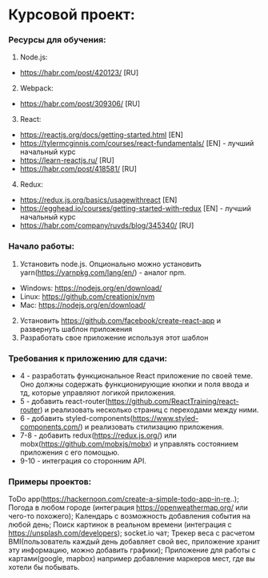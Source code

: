 # Курсовой проект:

### Ресурсы для обучения:

1. Node.js:
* https://habr.com/post/420123/ [RU] 
2. Webpack: 
* https://habr.com/post/309306/ [RU] 
3. React:
* https://reactjs.org/docs/getting-started.html [EN] 
* https://tylermcginnis.com/courses/react-fundamentals/ [EN] - лучший начальный курс 
* https://learn-reactjs.ru/ [RU] 
* https://habr.com/post/418581/ [RU] 
4. Redux:
* https://redux.js.org/basics/usagewithreact [EN] 
* https://egghead.io/courses/getting-started-with-redux [EN] - лучший начальный курс 
* https://habr.com/company/ruvds/blog/345340/ [RU] 

### Начало работы:

1. Установить node.js.
Опционально можно установить yarn(https://yarnpkg.com/lang/en/) - аналог npm.
* Windows: https://nodejs.org/en/download/ 
* Linux: https://github.com/creationix/nvm 
* Mac: https://nodejs.org/en/download/ 

2. Установить https://github.com/facebook/create-react-app и развернуть шаблон приложения 
3. Разработать свое приложение используя этот шаблон 

### Требования к приложению для сдачи:
* 4 - разработать функциональное React приложение по своей теме. Оно должны содержать функционирующие кнопки и поля ввода и тд, которые управляют логикой приложения. 
* 5 - добавить react-router(https://github.com/ReactTraining/react-router) и реализовать несколько страниц с переходами между ними. 
* 6 - добавить styled-components(https://www.styled-components.com/) и реализовать стилизацию приложения.
* 7-8 - добавить redux(https://redux.js.org/) или mobx(https://github.com/mobxjs/mobx) и управлять состоянием приложения с его помощью.
* 9-10 - интеграция со сторонним API.

### Примеры проектов: 
ToDo app(https://hackernoon.com/create-a-simple-todo-app-in-re..);
Погода в любом городе (интеграция https://openweathermap.org/ или чего-то похожего);
Календарь с возможность добавления события на любой день;
Поиск картинок в реальном времени (интеграция с https://unsplash.com/developers);
socket.io чат;
Трекер веса с расчетом BMI(пользователь каждый день добавляет свой вес, приложение хранит эту информацию, можно добавить графики);
Приложение для работы с картами(google, mapbox) например добавление маркеров мест, где вы хотели бы побывать.
